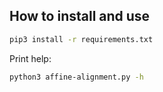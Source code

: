 ## How to install and use
```bash
pip3 install -r requirements.txt
```

Print help:
```bash
python3 affine-alignment.py -h
```
